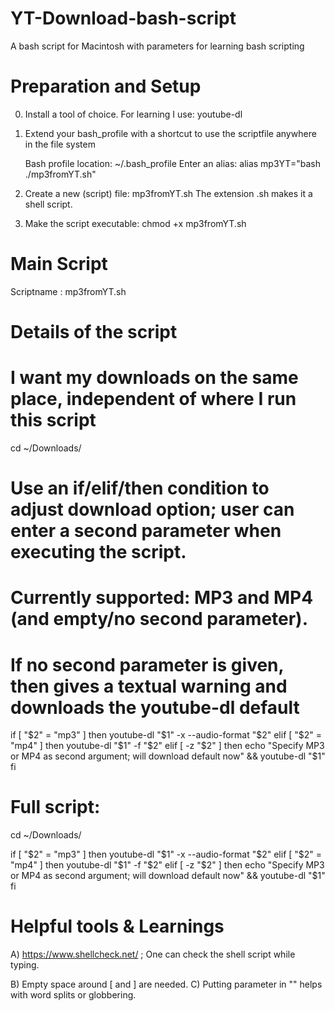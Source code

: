 # YT-Download-bash-script
A bash script for Macintosh with parameters for learning bash scripting

# Preparation and Setup
0. Install a tool of choice. For learning I use: youtube-dl

1. Extend your bash_profile with a shortcut to use the scriptfile anywhere in the file system

    Bash profile location: ~/.bash_profile
    Enter an alias:      alias mp3YT="bash ./mp3fromYT.sh"
    
2. Create a new (script) file: mp3fromYT.sh
    The extension .sh makes it a shell script.
    
3. Make the script executable: chmod +x mp3fromYT.sh



# Main Script
Scriptname : mp3fromYT.sh

# Details of the script
# I want my downloads on the same place, independent of where I run this script
cd ~/Downloads/

# Use an if/elif/then condition to adjust download option; user can enter a second parameter when executing the script.
# Currently supported: MP3 and MP4 (and empty/no second parameter).

# If no second parameter is given, then gives a textual warning and downloads the youtube-dl default

if [ "$2" = "mp3" ]
        then youtube-dl "$1" -x --audio-format "$2"
  elif [ "$2" = "mp4" ]
        then youtube-dl "$1" -f  "$2"
  elif [ -z "$2" ]
        then echo "Specify MP3 or MP4 as second argument; will download default now" && youtube-dl "$1"
fi



# Full script:
cd ~/Downloads/

if [ "$2" = "mp3" ]
        then youtube-dl "$1" -x --audio-format "$2"
  elif [ "$2" = "mp4" ]
        then youtube-dl "$1" -f  "$2"
  elif [ -z "$2" ]
        then echo "Specify MP3 or MP4 as second argument; will download default now" && youtube-dl "$1"
fi


# Helpful tools & Learnings
A) https://www.shellcheck.net/ ; One can check the shell script while typing.

B) Empty space around [ and ] are needed. 
C) Putting parameter in "" helps with word splits or globbering.

